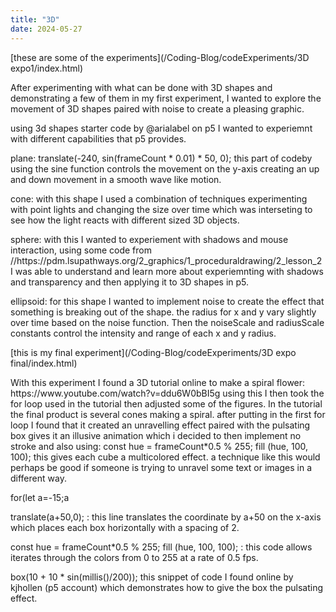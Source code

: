 ```yaml
---
title: "3D"
date: 2024-05-27
---
```


[these are some of the experiments](/Coding-Blog/codeExperiments/3D expo1/index.html)
<p>After experimenting with what can be done with 3D shapes and demonstrating a few of them in my first experiment, I wanted to explore the movement of 3D shapes paired with noise to create a pleasing graphic.</p>

<p>using 3d shapes starter code by @arialabel on p5 I wanted to experiemnt with different capabilities that p5 provides.</p>
<p>plane: 
 translate(-240, sin(frameCount * 0.01) * 50, 0); this part of codeby using the sine function controls the movement on the y-axis creating an up and down movement in a smooth wave like motion.</p>
 <p>cone: 
   with this shape I used a combination of techniques experimenting with point lights and changing the size over time which was interseting to see how the light reacts with different sized 3D objects.</p>
   <p>sphere: 
   with this I wanted to experiement with shadows and mouse interaction, using some code from //https://pdm.lsupathways.org/2_graphics/1_proceduraldrawing/2_lesson_2 I was able to understand and learn more about experiemnting with shadows and transparency and then applying it to 3D shapes in p5.</p>
  <p> ellipsoid: 
   for this shape I wanted to implement noise to create the effect that something is breaking out of the shape. the radius for x and y vary slightly over time based on the noise function. Then the noiseScale and radiusScale constants control the intensity and range of each x and y radius.</p>
   
[this is my final experiment](/Coding-Blog/codeExperiments/3D expo final/index.html)
<p>With this experiment I found a 3D tutorial online to make a spiral flower: https://www.youtube.com/watch?v=ddu6W0bBI5g 
using this I then took the for loop used in the tutorial then adjusted some of the figures. In the tutorial the final product is several cones making a spiral. after putting in the first for loop I found that it created an unravelling effect paired with the pulsating box gives it an illusive animation which i decided to then implement no stroke and also using: const hue = frameCount*0.5 % 255;
  fill (hue, 100, 100); this gives each cube a multicolored effect. a technique like this would perhaps be good if someone is trying to unravel some text or images in a different way.</p>

<p>for(let a=-15;a<TWO_PI;a+=1): this loop iterates variable a from -15 to 2pi in increments of 1. this allows the following part of code to create multiple copies and changes the start position to create the circular shape.</p>

<p>translate(a+50,0); : this line translates the coordinate by a+50 on the x-axis which places each box horizontally with a spacing of 2.</p>

<p>const hue = frameCount*0.5 % 255; fill (hue, 100, 100); : this code allows iterates through the colors from 0 to 255 at a rate of 0.5 fps.</p>

<p>box(10 + 10 * sin(millis()/200)); this snippet of code I found online by kjhollen (p5 account) which demonstrates how to give the box the pulsating effect.</p>
